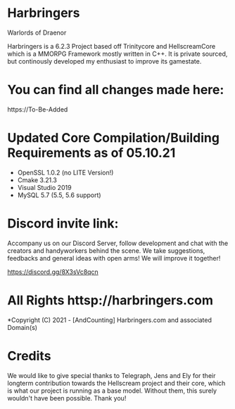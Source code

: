 ﻿# Harbringers 
Warlords of Draenor

Harbringers is a 6.2.3 Project based off Trinitycore and HellscreamCore which is a MMORPG Framework mostly written in C++. It is private sourced, but continously developed my enthusiast to improve its gamestate.

# You can find all changes made here:
https://To-Be-Added

# Updated Core Compilation/Building Requirements as of 05.10.21

- OpenSSL 1.0.2 (no LITE Version!) 
- Cmake 3.21.3 
- Visual Studio 2019 
- MySQL 5.7 (5.5, 5.6 support) 

# Discord invite link: 

Accompany us on our Discord Server, follow development and chat with the creators and handyworkers behind the scene. We take suggestions, feedbacks and general ideas with open arms! We will improve it together!

https://discord.gg/8X3sVc8qcn

# All Rights httsp://harbringers.com
*Copyright (C) 2021 - [AndCounting] Harbringers.com and associated Domain(s)

# Credits

We would like to give special thanks to Telegraph, Jens and Ely for their longterm contribution towards the Hellscream project and their core, which is what our project is running as a base model. Without them, this surely wouldn't have been possible. Thank you! 
